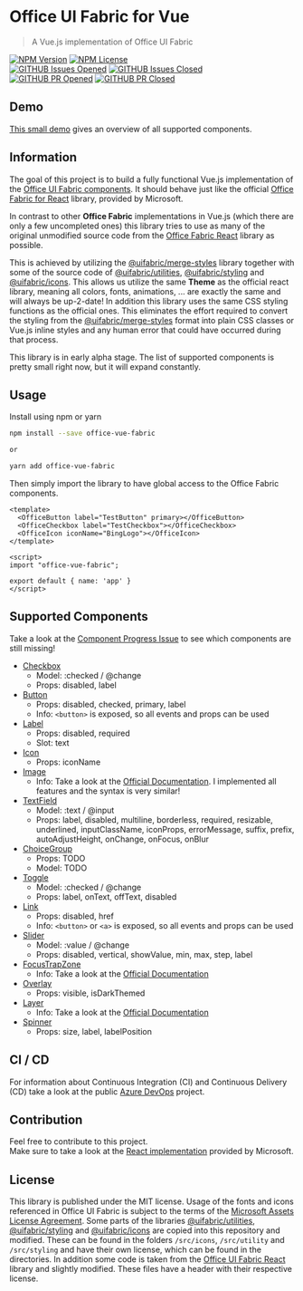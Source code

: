 # Office UI Fabric for Vue
> A Vue.js implementation of Office UI Fabric

[![NPM Version](https://img.shields.io/npm/v/office-vue-fabric.svg)](https://www.npmjs.com/package/office-vue-fabric)
[![NPM License](https://img.shields.io/npm/l/office-vue-fabric.svg)](https://www.npmjs.com/package/office-vue-fabric) \
[![GITHUB Issues Opened](https://img.shields.io/github/issues/s-bauer/office-ui-fabric-vue.svg)](https://github.com/s-bauer/office-ui-fabric-vue/issues)
[![GITHUB Issues Closed](https://img.shields.io/github/issues-closed/s-bauer/office-ui-fabric-vue.svg)](https://github.com/s-bauer/office-ui-fabric-vue/issues) \
[![GITHUB PR Opened](https://img.shields.io/github/issues-pr/s-bauer/office-ui-fabric-vue.svg)](https://github.com/s-bauer/office-ui-fabric-vue/pulls)
[![GITHUB PR Closed](https://img.shields.io/github/issues-pr-closed/s-bauer/office-ui-fabric-vue.svg)](https://github.com/s-bauer/office-ui-fabric-vue/pulls)

## Demo

[This small demo](https://s-bauer.github.io/office-ui-fabric-vue/) gives an overview of all supported components.

## Information

The goal of this project is to build a fully functional Vue.js implementation of 
the [Office UI Fabric components](https://developer.microsoft.com/en-us/fabric#/components). 
It should behave just like the official 
[Office Fabric for React](https://github.com/OfficeDev/office-ui-fabric-react) library, provided by Microsoft. 

In contrast to other **Office Fabric** implementations in Vue.js (which there are only a few uncompleted ones) 
this library tries to use as many of the original unmodified source code from the 
[Office Fabric React](https://github.com/OfficeDev/office-ui-fabric-react) library as possible.

This is achieved by utilizing the [@uifabric/merge-styles](https://www.npmjs.com/package/@uifabric/merge-styles) library
together with some of the source code of [@uifabric/utilities](https://www.npmjs.com/package/@uifabric/utilities), 
[@uifabric/styling](https://www.npmjs.com/package/@uifabric/styling) and [@uifabric/icons](https://www.npmjs.com/package/@uifabric/icons). This allows us utilize the same **Theme** as the 
official react library, meaning all colors, fonts, animations, ... are exactly the same and will always be up-2-date!
In addition this library uses the same CSS styling functions as the official ones. This eliminates the effort required to
convert the styling from the [@uifabric/merge-styles](https://www.npmjs.com/package/@uifabric/merge-styles) format into
plain CSS classes or Vue.js inline styles and any human error that could have occurred during that process.

This library is in early alpha stage. The list of supported components is pretty small right now, but it will expand constantly.

## Usage

Install using npm or yarn

```bash
npm install --save office-vue-fabric

or

yarn add office-vue-fabric
```

Then simply import the library to have global access to the Office Fabric components.

```vue
<template>
  <OfficeButton label="TestButton" primary></OfficeButton>
  <OfficeCheckbox label="TestCheckbox"></OfficeCheckbox>
  <OfficeIcon iconName="BingLogo"></OfficeIcon>
</template>

<script>
import "office-vue-fabric";

export default { name: 'app' }
</script>
```

## Supported Components

Take a look at the [Component Progress Issue](https://github.com/s-bauer/office-ui-fabric-vue/issues/17) to see which components are still missing!

- [Checkbox](https://developer.microsoft.com/en-us/fabric#/components/checkbox)
    - Model: :checked / @change
    - Props: disabled, label
- [Button](https://developer.microsoft.com/en-us/fabric#/components/button)
    - Props: disabled, checked, primary, label
    - Info: ``<button>`` is exposed, so all events and props can be used
- [Label](https://developer.microsoft.com/en-us/fabric#/components/label)
    - Props: disabled, required
    - Slot: text
- [Icon](https://developer.microsoft.com/en-us/fabric#/components/icon)
    - Props: iconName
- [Image](https://developer.microsoft.com/en-us/fabric#/components/image)
    - Info: Take a look at the [Official Documentation](https://developer.microsoft.com/en-us/fabric#/components/image). I implemented all features and the syntax is very similar!
- [TextField](https://developer.microsoft.com/en-us/fabric#/components/textfield)
    - Model: :text / @input
    - Props: label, disabled, multiline, borderless, required, resizable, underlined, inputClassName, iconProps, errorMessage, suffix, prefix, autoAdjustHeight, onChange, onFocus, onBlur
- [ChoiceGroup](https://developer.microsoft.com/en-us/fabric#/components/choicegroup)
    - Props: TODO
    - Model: TODO
- [Toggle](https://developer.microsoft.com/en-us/fabric#/components/toggle)
    - Model: :checked / @change 
    - Props: label, onText, offText, disabled
- [Link](https://developer.microsoft.com/en-us/fabric#/components/link)
    - Props: disabled, href
    - Info: `<button>` or `<a>` is exposed, so all events and props can be used
- [Slider](https://developer.microsoft.com/en-us/fabric#/components/slider)
    - Model: :value / @change
    - Props: disabled, vertical, showValue, min, max, step, label
- [FocusTrapZone](https://developer.microsoft.com/en-us/fabric#/components/focustrapzone)
    - Info: Take a look at the [Official Documentation](https://developer.microsoft.com/en-us/fabric#/components/focustrapzone)
- [Overlay](https://developer.microsoft.com/en-us/fabric#/components/overlay)
    - Props: visible, isDarkThemed
- [Layer](https://developer.microsoft.com/en-us/fabric#/components/layer)
    - Info: Take a look at the [Official Documentation](https://developer.microsoft.com/en-us/fabric#/components/layer)
- [Spinner](https://developer.microsoft.com/en-us/fabric#/components/spinner)
    - Props: size, label, labelPosition

## CI / CD

For information about Continuous Integration (CI) and Continuous Delivery (CD) take a look at the public [Azure DevOps](https://dev.azure.com/simon-bauer-public/office-ui-fabric-vue) project.

## Contribution

Feel free to contribute to this project. \
Make sure to take a look at the [React implementation](https://github.com/OfficeDev/office-ui-fabric-react) provided by Microsoft. 

## License

This library is published under the MIT license.
Usage of the fonts and icons referenced in Office UI Fabric is subject to the terms of the [Microsoft Assets License Agreement](https://static2.sharepointonline.com/files/fabric/assets/microsoft_fabric_assets_license_agreement_sept092017.pdf).
Some parts of the libraries [@uifabric/utilities](https://www.npmjs.com/package/@uifabric/utilities), 
[@uifabric/styling](https://www.npmjs.com/package/@uifabric/styling) and [@uifabric/icons](https://www.npmjs.com/package/@uifabric/icons) are copied into this repository and modified. These can be found in the folders `/src/icons`, `/src/utility` and `/src/styling` and have their own license, which can be found in the directories.
In addition some code is taken from the [Office UI Fabric React](https://github.com/OfficeDev/office-ui-fabric-react) library and slightly modified. These files have a header with their respective license.


